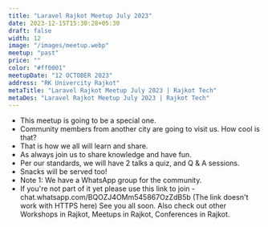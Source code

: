 ```yaml
---
title: "Laravel Rajkot Meetup July 2023"
date: 2023-12-15T15:30:28+05:30
draft: false
width: 12
image: "/images/meetup.webp"
meetup: "past"
price: ""
color: "#ff0001"
meetupDate: "12 OCTOBER 2023"
address: "RK Univercity Rajkot"
metaTitle: "Laravel Rajkot Meetup July 2023 | Rajkot Tech"
metaDes: "Laravel Rajkot Meetup July 2023 | Rajkot Tech"
---
```


- This meetup is going to be a special one.
- Community members from another city are going to visit us. How cool
  is that? 
-  That is how we all will learn and share. 
- As always join us to share
  knowledge and have fun.
-  Per our standards, we will have 2
   talks a quiz, and Q & A sessions. 
- Snacks will be served too! 
- Note 1:
  We have a WhatsApp group for the community.
- If you're not part of it
  yet please use this link to join -
  chat.whatsapp.com/BQOZJ4OMm545867OzZdB5b (The link doesn't work with
  HTTPS here) See you all soon. Also check out other Workshops in
  Rajkot, Meetups in Rajkot, Conferences in Rajkot.

